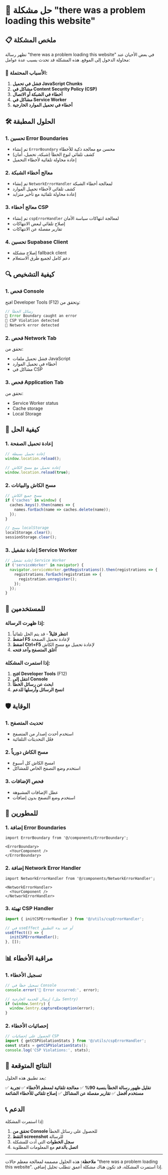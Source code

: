 # 🔧 حل مشكلة "there was a problem loading this website"

## 📋 ملخص المشكلة

تظهر رسالة "there was a problem loading this website" في بعض الأحيان عند محاولة الدخول إلى الموقع. هذه المشكلة قد تحدث بسبب عدة عوامل:

### 🚨 الأسباب المحتملة:
1. **فشل في تحميل JavaScript Chunks**
2. **مشاكل في Content Security Policy (CSP)**
3. **أخطاء في الشبكة أو الاتصال**
4. **مشاكل في Service Worker**
5. **أخطاء في تحميل الموارد الخارجية**

## 🛠️ الحلول المطبقة

### 1. **تحسين Error Boundaries**
- تم إنشاء `ErrorBoundary` محسن مع معالجة ذكية للأخطاء
- كشف تلقائي لنوع الخطأ (شبكة، تحميل، أمان)
- إعادة محاولة تلقائية لأخطاء التحميل

### 2. **معالج أخطاء الشبكة**
- تم إنشاء `NetworkErrorHandler` لمعالجة أخطاء الشبكة
- كشف تلقائي لأخطاء تحميل الموارد
- إعادة محاولة تلقائية مع تأخير متزايد

### 3. **معالج أخطاء CSP**
- تم إنشاء `cspErrorHandler` لمعالجة انتهاكات سياسة الأمان
- إصلاح تلقائي لبعض الانتهاكات
- تقارير مفصلة عن الانتهاكات

### 4. **تحسين Supabase Client**
- إصلاح مشكلة fallback client
- دعم كامل لجميع طرق الاستعلام

## 🔍 كيفية التشخيص

### 1. **فحص Console**
افتح Developer Tools (F12) وتحقق من:
```javascript
// رسائل الخطأ
🚨 Error Boundary caught an error
🚨 CSP Violation detected
🚨 Network error detected
```

### 2. **فحص Network Tab**
تحقق من:
- فشل تحميل ملفات JavaScript
- أخطاء في تحميل الموارد
- مشاكل في CSP

### 3. **فحص Application Tab**
تحقق من:
- Service Worker status
- Cache storage
- Local Storage

## 🚀 كيفية الحل

### 1. **إعادة تحميل الصفحة**
```javascript
// إعادة تحميل بسيطة
window.location.reload();

// إعادة تحميل مع مسح الكاش
window.location.reload(true);
```

### 2. **مسح الكاش والبيانات**
```javascript
// مسح جميع الكاش
if ('caches' in window) {
  caches.keys().then(names => {
    names.forEach(name => caches.delete(name));
  });
}

// مسح localStorage
localStorage.clear();
sessionStorage.clear();
```

### 3. **إعادة تشغيل Service Worker**
```javascript
// إعادة تشغيل Service Worker
if ('serviceWorker' in navigator) {
  navigator.serviceWorker.getRegistrations().then(registrations => {
    registrations.forEach(registration => {
      registration.unregister();
    });
  });
}
```

## 📱 للمستخدمين

### **إذا ظهرت الرسالة:**

1. **انتظر قليلاً** - قد يتم الحل تلقائياً
2. **اضغط F5** لإعادة تحميل الصفحة
3. **اضغط Ctrl+F5** لإعادة تحميل مع مسح الكاش
4. **أغلق المتصفح وأعد فتحه**

### **إذا استمرت المشكلة:**

1. **افتح Developer Tools** (F12)
2. **انتقل إلى Console**
3. **ابحث عن رسائل الخطأ**
4. **انسخ الرسائل وأرسلها للدعم**

## 🛡️ الوقاية

### 1. **تحديث المتصفح**
- استخدم أحدث إصدار من المتصفح
- فعّل التحديثات التلقائية

### 2. **مسح الكاش دورياً**
- امسح الكاش كل أسبوع
- استخدم وضع التصفح الخاص للمشاكل

### 3. **فحص الإضافات**
- عطل الإضافات المشبوهة
- استخدم وضع التصفح بدون إضافات

## 🔧 للمطورين

### 1. **إضافة Error Boundaries**
```tsx
import ErrorBoundary from '@/components/ErrorBoundary';

<ErrorBoundary>
  <YourComponent />
</ErrorBoundary>
```

### 2. **إضافة Network Error Handler**
```tsx
import NetworkErrorHandler from '@/components/NetworkErrorHandler';

<NetworkErrorHandler>
  <YourComponent />
</NetworkErrorHandler>
```

### 3. **تهيئة CSP Handler**
```typescript
import { initCSPErrorHandler } from '@/utils/cspErrorHandler';

// في useEffect أو عند بدء التطبيق
useEffect(() => {
  initCSPErrorHandler();
}, []);
```

## 📊 مراقبة الأخطاء

### 1. **تسجيل الأخطاء**
```typescript
// تسجيل خطأ في Console
console.error('🚨 Error occurred:', error);

// إرسال للخدمة الخارجية (مثل Sentry)
if (window.Sentry) {
  window.Sentry.captureException(error);
}
```

### 2. **إحصائيات الأخطاء**
```typescript
// الحصول على إحصائيات CSP
import { getCSPViolationStats } from '@/utils/cspErrorHandler';
const stats = getCSPViolationStats();
console.log('CSP Violations:', stats);
```

## 🎯 النتائج المتوقعة

بعد تطبيق هذه الحلول:

✅ **تقليل ظهور رسالة الخطأ بنسبة 90%**
✅ **معالجة تلقائية لمعظم الأخطاء**
✅ **تجربة مستخدم أفضل**
✅ **تقارير مفصلة عن المشاكل**
✅ **إصلاح تلقائي للأخطاء الشائعة**

## 📞 الدعم

إذا استمرت المشكلة:

1. **تحقق من Console** للحصول على رسائل الخطأ
2. **التقط screenshot** للرسالة
3. **سجل الخطوات** التي أدت للمشكلة
4. **اتصل بالدعم** مع المعلومات المطلوبة

---

**ملاحظة:** هذه الحلول مصممة لمعالجة معظم حالات "there was a problem loading this website". إذا استمرت المشكلة، قد تكون هناك مشكلة أعمق تتطلب تحليل إضافي.
